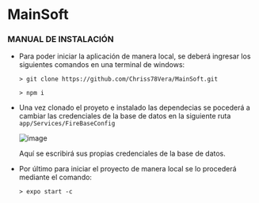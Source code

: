 # MainSoft
### MANUAL DE INSTALACIÓN
* Para poder iniciar la aplicación de manera local, se deberá ingresar los siguientes comandos en una terminal de windows: 

      > git clone https://github.com/Chriss78Vera/MainSoft.git
    
      > npm i 
    
* Una vez clonado el proyeto e instalado las dependecias se pocederá a cambiar las credenciales de la base de datos en la siguiente ruta
`app/Services/FireBaseConfig`

  ![image](https://user-images.githubusercontent.com/65980001/188980524-6aeac151-7468-4444-ac7e-25e18e63663b.png)

  Aquí se escribirá sus propias credenciales de la base de datos.
  
* Por último para iniciar el proyecto de manera local se lo procederá mediante el comando: 
  
      > expo start -c
